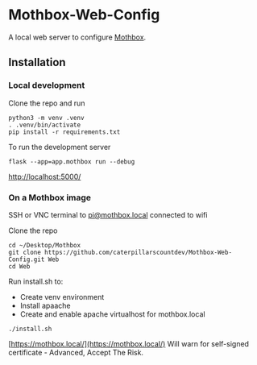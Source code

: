 # Mothbox-Web-Config

A local web server to configure [Mothbox](https://github.com/Digital-Naturalism-Laboratories/Mothbox).

## Installation

### Local development

Clone the repo and run
```
python3 -m venv .venv
. .venv/bin/activate
pip install -r requirements.txt
```
To run the development server
```
flask --app=app.mothbox run --debug
```

[http://localhost:5000/](http://localhost:5000/)

### On a Mothbox image

SSH or VNC terminal to pi@mothbox.local connected to wifi

Clone the repo
```
cd ~/Desktop/Mothbox
git clone https://github.com/caterpillarscountdev/Mothbox-Web-Config.git Web
cd Web
```
Run install.sh to:
 * Create venv environment
 * Install apaache
 * Create and enable apache virtualhost for mothbox.local
```
./install.sh
```

[https://mothbox.local/](https://mothbox.local/) Will warn for self-signed certificate - Advanced, Accept The Risk.
